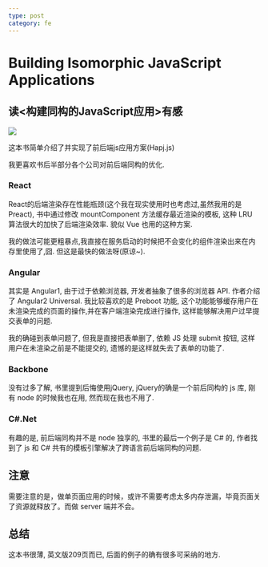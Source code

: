 ```yaml
---
type: post
category: fe
---
```

# Building Isomorphic JavaScript Applications

## 读<构建同构的JavaScript应用>有感

![](https://covers.oreillystatic.com/images/0636920042846/cat.gif)

这本书简单介绍了并实现了前后端js应用方案(Hapj.js)

我更喜欢书后半部分各个公司对前后端同构的优化.

### React

React的后端渲染存在性能瓶颈(这个我在现实使用时也考虑过,虽然我用的是Preact), 书中通过修改 mountComponent 方法缓存最近渲染的模板, 这种 LRU 算法很大的加快了后端渲染效率. 貌似 Vue 也用的这种方案.

我的做法可能更粗暴点,我直接在服务启动的时候把不会变化的组件渲染出来在内存里使用了,囧. 但这是最快的做法呀(原谅~).

### Angular

其实是 Angular1, 由于过于依赖浏览器, 开发者抽象了很多的浏览器 API. 作者介绍了 Angular2 Universal. 我比较喜欢的是 Preboot 功能, 这个功能能够缓存用户在未渲染完成的页面的操作,并在客户端渲染完成进行操作, 这样能够解决用户过早提交表单的问题.

我的确碰到表单问题了, 但我是直接把表单删了, 依赖 JS 处理 submit 按钮, 这样用户在未渲染之前是不能提交的, 遗憾的是这样就失去了表单的功能了.

### Backbone

没有过多了解, 书里提到后悔使用jQuery, jQuery的确是一个前后同构的 js 库, 刚有 node 的时候我也在用, 然而现在我也不用了.

### C#.Net

有趣的是, 前后端同构并不是 node 独享的, 书里的最后一个例子是 C# 的, 作者找到了 js 和 C# 共有的模板引擎解决了跨语言前后端同构的问题.

## 注意

需要注意的是，做单页面应用的时候，或许不需要考虑太多内存泄漏，毕竟页面关了资源就释放了。而做 server 端并不会。


## 总结

这本书很薄, 英文版209页而已, 后面的例子的确有很多可采纳的地方.
